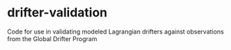 # drifter-validation
Code for use in validating modeled Lagrangian drifters against observations from the Global Drifter Program
